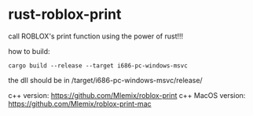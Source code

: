 # rust-roblox-print
call ROBLOX's print function using the power of rust!!!

how to build:
```
cargo build --release --target i686-pc-windows-msvc
```
the dll should be in /target/i686-pc-windows-msvc/release/

c++ version: https://github.com/Mlemix/roblox-print
c++ MacOS version: https://github.com/Mlemix/roblox-print-mac
